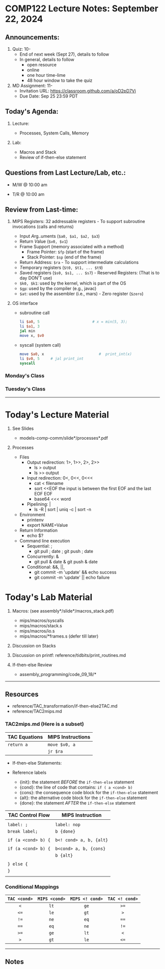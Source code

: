 # COMP122 Lecture Notes: September 22, 2024

## Announcements:
   1. Quiz: 10-
      - End of next week (Sept 27), details to follow
      - In general, details to follow
        - open resource
        - online 
        - one hour time-lime
        - 48 hour window to take the quiz
   1. MD Assignment: 11-
      - Invitation URL: https://classroom.github.com/a/oD2pD7Vi
      - Due Date: Sep 25 23:59 PDT 


## Today's Agenda:
   1. Lecture: 
      - Processes, System Calls, Memory

   1. Lab:
      - Macros and Stack 
      - Review of if-then-else statement


## Questions from Last Lecture/Lab, etc.:
   * M/W @ 10:00 am

   * T/R @ 10:00 am


## Review from Last-time:

   1. MIPS Registers: 32 addressable registers
     - To support subroutine invocations (calls and returns)
       - Input *A*rg..uments (`$a0, $a1, $a2, $a3`)
       - Return *V*alue (`$v0, $v1`)
       - Frame Support (memory associated with a method)
         - Frame Pointer: `$fp` (start of the frame)
         - Stack Pointer: `$sp` (end of the frame)
       - Return Address: `$ra` 
     - To support intermediate calculations
       - *T*emporary registers (`$t0, $t1, ... $t9`)
       - *S*aved registers (`$s0, $s1, ... $s7`)
     - Reserved Registers:  (That is to day DON'T use)
       - `$k0, $k1`: used by the kernel, which is part of the OS
       - `$gp`: used by the compiler (e.g., javac)
       - `$at`: used by the assembler (i.e., mars)
     - Zero register (`$zero`)

   1. OS interface
      - subroutine call
        ```mips
        li $a0, 5                        # x = min(5, 3);
        li $a1, 3
        jal min
        move x, $v0
        ```

      - syscall (system call)
        ```mips
        move $a0, x                         #  print_int(x)
        li $v0, 5     # jal print_int
        syscall 
        ```

### Monday's Class
### Tuesday's Class


---
# Today's Lecture Material

  1. See Slides
     -  models-comp-comm/slide*/processes*.pdf

  1. Processes
     - Files
       - Output redirection:  1>, 1>>, 2>, 2>>
         * ls > output 
         * ls >> output
       - Input redirection:   0<, 0<<, 0<<< 
         * cat < filename
         * sort <<EOF
           the input is between
           the first EOF and 
           the last EOF
           EOF
         * base64 <<< word
       - Pipelining: |
         * ls -R | sort | uniq -c | sort -n
     - Environment
       - printenv
       - export NAME=Value 
     - Return Information
       - echo $?
     - Command line execution
       - Sequential:  ;
         * git pull ; date ; git push ; date
       - Concurrently:    &
         * git pull & date & git push & date
       - Conditional:  &&, ||, 
         * git commit -m 'update' && echo success
         * git commit -m 'update' || echo failure



# Today's Lab Material

  1. Macros: (see assembly*/slide*/macros_stack.pdf)
     * mips/macros/syscalls
     * mips/macros/stack.s     
     * mips/macros/io.s     
     * mips/macros/*frames.s (defer till later)
  1. Discussion on Stacks
  1. Discussion on printf: reference/tidbits/print_routines.md 

  1. If-then-else Review
     - assembly_programming/code_09_18/*

---
## Resources
   * reference/TAC_transformation/if-then-else2TAC.md
   * reference/TAC2mips.md

### TAC2mips.md (Here is a subset)

  | TAC Equations                 | MIPS Instructions         |   
  |-------------------------------|---------------------------|
  | `return a`                    | `move $v0, a`             |
  |                               | `jr $ra`                  |


   * If-then-else Statements:

   * Reference labels
     * {init}: the statement *BEFORE* the `if-then-else` statement
     * {cond}: the line of code that contains: `if ( a <cond> b)`
     * {cons}: the consequence code block for the `if-then-else` statement
     * {alt}:  the alternative code block for the `if-then-else` statement
     * {done}: the statement *AFTER* the `if-then-else` statement
     

  | TAC Control Flow                  | MIPS Instruction           |
  |-----------------------------------|----------------------------|
  |                                   |                            |
  | `label: ;`                        | `label: nop`               |
  | `break label;`                    | `b {done}`                 |
  |                                   |                            |
  | `if (a <cond> b) {`               | `b<! cond> a, b, {alt}`    |
  |                                   |                            |        
  | `if (a <cond> b) {`               | `b<cond> a, b, {cons}`     |
  |                                   | `b {alt}`                  |
  |                                   |                            |
  | `} else {`                        |                            |
  | `}`                               |                            |
  |                                   |                            |


### Conditional Mappings

  | `TAC <cond>` | `MIPS <cond>` | `MIPS <! cond>` |`TAC <! cond>` |
  |:------------:|:-------------:|:---------------:|:-------------:|
  | `<`          | `lt`          | `ge`            |  `>=`         |
  | `<=`         | `le`          | `gt`            |  `>`          |
  | `!=`         | `ne`          | `eq`            |  `==`         |
  | `==`         | `eq`          | `ne`            |  `!=`         |
  | `>=`         | `ge`          | `lt`            |  `<`          |
  | `>`          | `gt`          | `le`            |  `<=`         |
   

---
<!-- This section for student's to place their own notes. -->
<!-- This section will not be updated by the Professor.   -->

## Notes  


